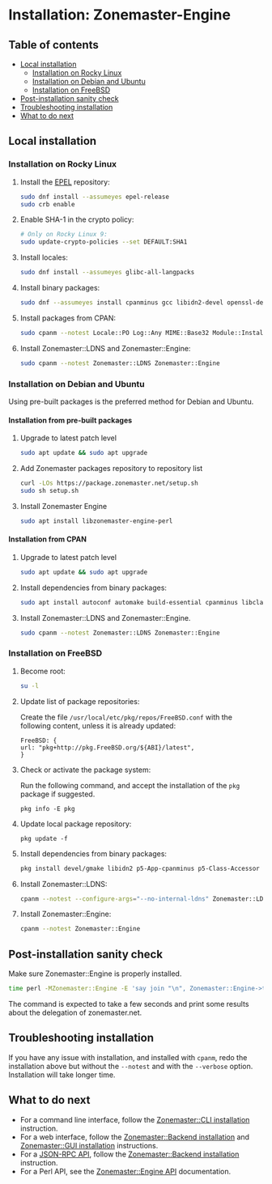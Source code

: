 # Installation: Zonemaster-Engine

## Table of contents

* [Local installation](#local-installation)
  * [Installation on Rocky Linux](#installation-on-rocky-linux)
  * [Installation on Debian and Ubuntu](#installation-on-debian-and-ubuntu)
  * [Installation on FreeBSD](#installation-on-freebsd)
* [Post-installation sanity check](#post-installation-sanity-check)
* [Troubleshooting installation](#troubleshooting-installation)
* [What to do next](#what-to-do-next)


## Local installation

### Installation on Rocky Linux

1) Install the [EPEL] repository:

   ```sh
   sudo dnf install --assumeyes epel-release
   sudo crb enable
   ```

2) Enable SHA-1 in the crypto policy:

   ```sh
   # Only on Rocky Linux 9:
   sudo update-crypto-policies --set DEFAULT:SHA1
   ```

3) Install locales:

   ```sh
   sudo dnf install --assumeyes glibc-all-langpacks
   ```

4) Install binary packages:

   ```sh
   sudo dnf --assumeyes install cpanminus gcc libidn2-devel openssl-devel perl-Class-Accessor perl-Clone perl-core perl-Devel-CheckLib perl-Email-Valid perl-File-ShareDir perl-File-Slurp perl-libintl perl-IO-Socket-INET6 perl-List-MoreUtils perl-Mail-SPF perl-Module-Find perl-Module-Install perl-Moose perl-Net-DNS perl-Pod-Coverage perl-Readonly perl-Test-Differences perl-Test-Exception perl-Test-Fatal perl-Test-NoWarnings perl-Test-Pod perl-Text-CSV perl-Test-Simple
   ```

5) Install packages from CPAN:

   ```sh
   sudo cpanm --notest Locale::PO Log::Any MIME::Base32 Module::Install::XSUtil MooseX::Singleton Net::IP::XS YAML::XS
   ```

6) Install Zonemaster::LDNS and Zonemaster::Engine:

   ```sh
   sudo cpanm --notest Zonemaster::LDNS Zonemaster::Engine
   ```

### Installation on Debian and Ubuntu

Using pre-built packages is the preferred method for Debian and Ubuntu.

#### Installation from pre-built packages

1) Upgrade to latest patch level

   ```sh
   sudo apt update && sudo apt upgrade
   ```

2) Add Zonemaster packages repository to repository list
   ```sh
   curl -LOs https://package.zonemaster.net/setup.sh
   sudo sh setup.sh
   ```

3) Install Zonemaster Engine
   ```sh
   sudo apt install libzonemaster-engine-perl
   ```

#### Installation from CPAN

1) Upgrade to latest patch level

   ```sh
   sudo apt update && sudo apt upgrade
   ```

2) Install dependencies from binary packages:

   ```sh
   sudo apt install autoconf automake build-essential cpanminus libclass-accessor-perl libclone-perl libdevel-checklib-perl libemail-valid-perl libfile-sharedir-perl libfile-slurp-perl libidn2-dev libintl-perl libio-socket-inet6-perl liblist-moreutils-perl liblocale-po-perl liblog-any-perl libmail-spf-perl libmime-base32-perl libmodule-find-perl libmodule-install-perl libmodule-install-xsutil-perl libmoose-perl libmoosex-singleton-perl libnet-dns-perl libnet-ip-xs-perl libpod-coverage-perl libreadonly-perl libssl-dev libtest-differences-perl libtest-exception-perl libtest-fatal-perl libtest-nowarnings-perl libtest-pod-perl libtext-csv-perl libyaml-libyaml-perl libtool m4
   ```

3) Install Zonemaster::LDNS and Zonemaster::Engine.

   ```sh
   sudo cpanm --notest Zonemaster::LDNS Zonemaster::Engine
   ```

### Installation on FreeBSD

1) Become root:

   ```sh
   su -l
   ```

2) Update list of package repositories:

   Create the file `/usr/local/etc/pkg/repos/FreeBSD.conf` with the
   following content, unless it is already updated:

   ```
   FreeBSD: {
   url: "pkg+http://pkg.FreeBSD.org/${ABI}/latest",
   }
   ```

3) Check or activate the package system:

   Run the following command, and accept the installation of the `pkg` package
   if suggested.

   ```
   pkg info -E pkg
   ```

4) Update local package repository:

   ```
   pkg update -f
   ```

5) Install dependencies from binary packages:

   ```sh
   pkg install devel/gmake libidn2 p5-App-cpanminus p5-Class-Accessor p5-Clone p5-Devel-CheckLib p5-Email-Valid p5-File-ShareDir p5-File-Slurp p5-IO-Socket-INET6 p5-List-MoreUtils p5-Locale-libintl p5-Log-Any p5-Mail-SPF p5-MIME-Base32 p5-Module-Find p5-Module-Install p5-Module-Install-XSUtil p5-Moose p5-MooseX-Singleton p5-Net-DNS p5-Net-IP-XS p5-Pod-Coverage p5-Readonly p5-Test-Differences p5-Test-Exception p5-Test-Fatal p5-Test-NoWarnings p5-Test-Pod p5-Text-CSV dns/ldns
   ```

6) Install Zonemaster::LDNS:

   ```sh
   cpanm --notest --configure-args="--no-internal-ldns" Zonemaster::LDNS
   ```

7) Install Zonemaster::Engine:

   ```sh
   cpanm --notest Zonemaster::Engine
   ```

## Post-installation sanity check

Make sure Zonemaster::Engine is properly installed.

```sh
time perl -MZonemaster::Engine -E 'say join "\n", Zonemaster::Engine->test_module("BASIC", "zonemaster.net")'
```

The command is expected to take a few seconds and print some results about the delegation of zonemaster.net.


## Troubleshooting installation

If you have any issue with installation, and installed with `cpanm`, redo the
installation above but without the `--notest` and with the `--verbose` option.
Installation will take longer time.


## What to do next

* For a command line interface, follow the [Zonemaster::CLI installation] instruction.
* For a web interface, follow the [Zonemaster::Backend installation] and [Zonemaster::GUI installation] instructions.
* For a [JSON-RPC API], follow the [Zonemaster::Backend installation] instruction.
* For a Perl API, see the [Zonemaster::Engine API] documentation.


[EPEL]:                                              https://docs.fedoraproject.org/en-US/epel/
[JSON-RPC API]:                                      ../using/backend/rpcapi-reference.md
[Mailing list zonemaster-users]:                     ../../contact-and-mailing-lists.md#zonemaster-users
[Zonemaster::Backend installation]:                  zonemaster-backend.md
[Zonemaster::CLI installation]:                      zonemaster-cli.md
[Zonemaster::Engine API]:                            https://metacpan.org/pod/Zonemaster::Engine
[Zonemaster::GUI installation]:                      zonemaster-gui.md
